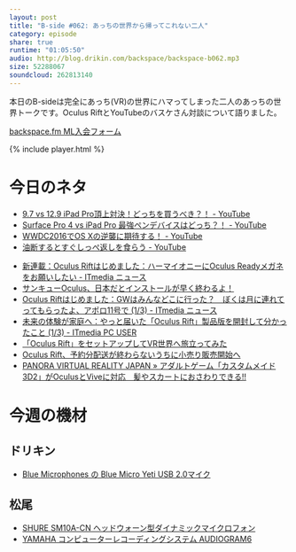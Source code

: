 ```yaml
---
layout: post
title: "B-side #062: あっちの世界から帰ってこれない二人"
category: episode
share: true
runtime: "01:05:50"
audio: http://blog.drikin.com/backspace/backspace-b062.mp3
size: 52288067
soundcloud: 262813140
---
```

本日のB-sideは完全にあっち(VR)の世界にハマってしまった二人のあっちの世界トークです。Oculus RiftとYouTubeのバスケさん対談について語りました。

[backspace.fm ML入会フォーム](http://backspace.us11.list-manage.com/subscribe?u=09c933bd3997c1d16dbed156a&id=84b6529b91)

{% include player.html %}

# 今日のネタ

* [9.7 vs 12.9 iPad Pro頂上対決！どっちを買うべき？！ - YouTube](https://www.youtube.com/watch?v=c400HYGvYjU)
* [Surface Pro 4 vs iPad Pro 最強ペンデバイスはどっち？！ - YouTube](https://www.youtube.com/watch?v=bm0s7W8JXx0)
* [WWDC2016でOS Xの逆襲に期待する！ - YouTube](https://www.youtube.com/watch?v=OqZdQPVHYrk)
* [油断するとすぐしっぺ返しを食らう - YouTube](https://www.youtube.com/watch?v=x1wMVQxDTh8)
- [新連載：Oculus Riftはじめました：ハーマイオニーにOculus Readyメガネをお願いしたい - ITmedia ニュース](http://www.itmedia.co.jp/news/articles/1605/01/news027.html)
- [サンキューOculus、日本だとインストールが早く終わるよ！](http://www.itmedia.co.jp/news/articles/1605/03/news024.html)
- [Oculus Riftはじめました：GWはみんなどこに行った？　ぼくは月に連れてってもらったよ、アポロ11号で (1/3) - ITmedia ニュース](http://www.itmedia.co.jp/news/articles/1605/05/news032.html)
- [未来の体験が家庭へ：やっと届いた「Oculus Rift」製品版を開封して分かったこと (1/3) - ITmedia PC USER](http://www.itmedia.co.jp/pcuser/articles/1604/30/news015.html)
- [「Oculus Rift」をセットアップしてVR世界へ旅立ってみた](http://www.itmedia.co.jp/pcuser/articles/1605/03/news020.html)
- [Oculus Rift、予約分配送が終わらないうちに小売り販売開始へ](http://www.itmedia.co.jp/news/articles/1605/03/news023.html)
- [PANORA VIRTUAL REALITY JAPAN » アダルトゲーム「カスタムメイド3D2」がOculusとViveに対応　髪やスカートにおさわりできる!!](http://panora.tokyo/7613/)

# 今週の機材

## ドリキン
* [Blue Microphones の Blue Micro Yeti USB 2.0マイク](http://amzn.to/1QWLhTS)

## 松尾
* [SHURE  SM10A-CN ヘッドウォーン型ダイナミックマイクロフォン](http://amzn.to/1LXIGkV) 
* [YAMAHA コンピューターレコーディングシステム AUDIOGRAM6](http://amzn.to/1Rsyq5W)
